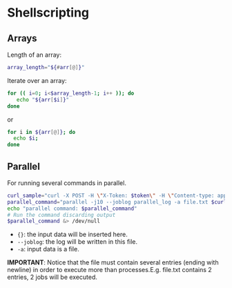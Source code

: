 # Shellscripting
## Arrays
Length of an array:   
```bash
array_length="${#arr[@]}"
```
Iterate over an array:
```bash
for (( i=0; i<$array_length-1; i++ )); do 
   echo "${arr[$i]}"
done
```
or
```bash
for i in ${arr[@]}; do 
  echo $i; 
done
```
## Parallel
For running several commands in parallel.
```bash
curl_sample="curl -X POST -H \"X-Token: $token\" -H \"Content-type: application/json\" $SUBMITTER_URL/submissions/$submission_id/samples -d {}"
parallel_command="parallel -j10 --joblog parallel_log -a file.txt $curl_sample"
echo "parallel command: $parallel_command"
# Run the command discarding output
$parallel_command &> /dev/null
```
* <code>{}</code>: the input data will be inserted here.
* <code>--joblog</code>: the log will be written in this file.
* <code>-a</code>: input data is a file.

<b>IMPORTANT</b>: Notice that the file must contain several entries (ending with newline) in order to execute more than processes.E.g. file.txt contains 2 entries, 2 jobs will be executed.

